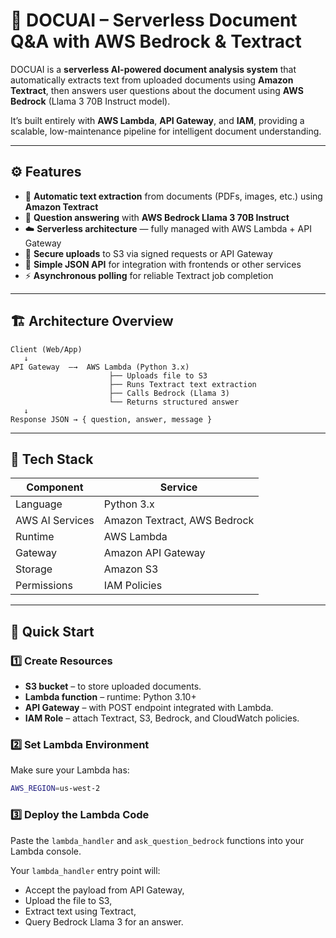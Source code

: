# 🧠 DOCUAI – Serverless Document Q&A with AWS Bedrock & Textract

DOCUAI is a **serverless AI-powered document analysis system** that automatically extracts text from uploaded documents using **Amazon Textract**, then answers user questions about the document using **AWS Bedrock** (Llama 3 70B Instruct model).

It’s built entirely with **AWS Lambda**, **API Gateway**, and **IAM**, providing a scalable, low-maintenance pipeline for intelligent document understanding.

---

## ⚙️ Features

- 📄 **Automatic text extraction** from documents (PDFs, images, etc.) using **Amazon Textract**
- 💬 **Question answering** with **AWS Bedrock Llama 3 70B Instruct**
- ☁️ **Serverless architecture** — fully managed with AWS Lambda + API Gateway
- 🔐 **Secure uploads** to S3 via signed requests or API Gateway
- 🧩 **Simple JSON API** for integration with frontends or other services
- ⚡ **Asynchronous polling** for reliable Textract job completion

---

## 🏗️ Architecture Overview

```
Client (Web/App)
   ↓
API Gateway  —→  AWS Lambda (Python 3.x)
                      ├── Uploads file to S3
                      ├── Runs Textract text extraction
                      ├── Calls Bedrock (Llama 3)
                      └── Returns structured answer
   ↓
Response JSON → { question, answer, message }
```

---

## 🧰 Tech Stack

| Component | Service |
|------------|----------|
| Language | Python 3.x |
| AWS AI Services | Amazon Textract, AWS Bedrock |
| Runtime | AWS Lambda |
| Gateway | Amazon API Gateway |
| Storage | Amazon S3 |
| Permissions | IAM Policies |

---

## 🚀 Quick Start

### 1️⃣ Create Resources
- **S3 bucket** – to store uploaded documents.
- **Lambda function** – runtime: Python 3.10+
- **API Gateway** – with POST endpoint integrated with Lambda.
- **IAM Role** – attach Textract, S3, Bedrock, and CloudWatch policies.

### 2️⃣ Set Lambda Environment
Make sure your Lambda has:
```bash
AWS_REGION=us-west-2
```

### 3️⃣ Deploy the Lambda Code
Paste the `lambda_handler` and `ask_question_bedrock` functions into your Lambda console.

Your `lambda_handler` entry point will:
- Accept the payload from API Gateway,
- Upload the file to S3,
- Extract text using Textract,
- Query Bedrock Llama 3 for an answer.

